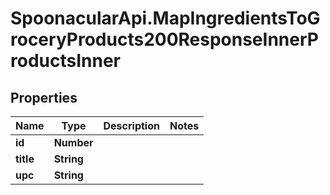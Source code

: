 # SpoonacularApi.MapIngredientsToGroceryProducts200ResponseInnerProductsInner

## Properties

Name | Type | Description | Notes
------------ | ------------- | ------------- | -------------
**id** | **Number** |  | 
**title** | **String** |  | 
**upc** | **String** |  | 


